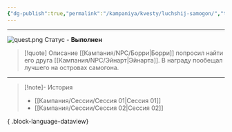 ```yaml
---
{"dg-publish":true,"permalink":"/kampaniya/kvesty/luchshij-samogon/","tags":["quest/completed"],"created":"2025-01-08T06:42:21.932+03:00","updated":"2025-01-09T10:24:34.853+03:00"}
---
```



<hr></hr>


![quest.png](/img/user/%D0%90%D1%81%D1%81%D0%B5%D1%82%D1%8B/%D0%9B%D0%BE%D0%B3%D0%BE/quest.png) Статус - **Выполнен**

> [!quote] Описание
> [[Кампания/NPC/Борри\|Борри]] попросил найти его друга [[Кампания/NPC/Эйнарт\|Эйнарта]]. В награду пообещал лучшего на островах самогона.

<hr></hr>

> [!note]- История
>  - [[Кампания/Сессии/Сессия 01\|Сессия 01]]
> - [[Кампания/Сессии/Сессия 02\|Сессия 02]]
> 
{ .block-language-dataview}

